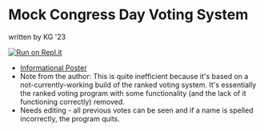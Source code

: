 # Mock Congress Day Voting System

written by KG '23

[![Run on Repl.it](https://repl.it/badge/github/athenian-ct-projects/Mock-Congress-Day-KG)](https://repl.it/github/athenian-ct-projects/Mock-Congress-Day-KG)

* [Informational Poster](https://github.com/athenian-ct-projects/Mock-Congress-Day-KG/blob/master/Voting%20Program%20Poster.pdf)
* Note from the author: This is quite inefficient because it's based on a not-currently-working build of the ranked voting system.
It's essentially the ranked voting program with some functionality (and the lack of it functioning correctly) removed.
* Needs editing - all previous votes can be seen and if a name is spelled incorrectly, the program quits.

